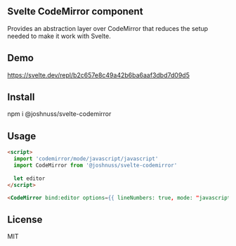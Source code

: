 Svelte CodeMirror component
---------------------------

Provides an abstraction layer over CodeMirror that reduces the setup needed to make it work with Svelte.

## Demo

https://svelte.dev/repl/b2c657e8c49a42b6ba6aaf3dbd7d09d5

## Install 
npm i @joshnuss/svelte-codemirror

## Usage

```html
<script>
  import 'codemirror/mode/javascript/javascript'
  import CodeMirror from '@joshnuss/svelte-codemirror'
  
  let editor
</script>

<CodeMirror bind:editor options={{ lineNumbers: true, mode: "javascript"}} value='const x = 42'/>
```

## License

MIT
